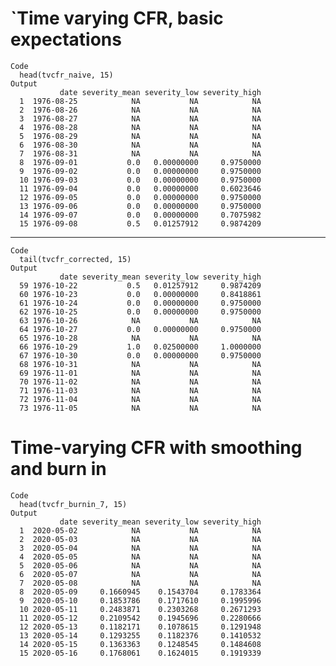 # `Time varying CFR, basic expectations

    Code
      head(tvcfr_naive, 15)
    Output
               date severity_mean severity_low severity_high
      1  1976-08-25            NA           NA            NA
      2  1976-08-26            NA           NA            NA
      3  1976-08-27            NA           NA            NA
      4  1976-08-28            NA           NA            NA
      5  1976-08-29            NA           NA            NA
      6  1976-08-30            NA           NA            NA
      7  1976-08-31            NA           NA            NA
      8  1976-09-01           0.0   0.00000000     0.9750000
      9  1976-09-02           0.0   0.00000000     0.9750000
      10 1976-09-03           0.0   0.00000000     0.9750000
      11 1976-09-04           0.0   0.00000000     0.6023646
      12 1976-09-05           0.0   0.00000000     0.9750000
      13 1976-09-06           0.0   0.00000000     0.9750000
      14 1976-09-07           0.0   0.00000000     0.7075982
      15 1976-09-08           0.5   0.01257912     0.9874209

---

    Code
      tail(tvcfr_corrected, 15)
    Output
               date severity_mean severity_low severity_high
      59 1976-10-22           0.5   0.01257912     0.9874209
      60 1976-10-23           0.0   0.00000000     0.8418861
      61 1976-10-24           0.0   0.00000000     0.9750000
      62 1976-10-25           0.0   0.00000000     0.9750000
      63 1976-10-26            NA           NA            NA
      64 1976-10-27           0.0   0.00000000     0.9750000
      65 1976-10-28            NA           NA            NA
      66 1976-10-29           1.0   0.02500000     1.0000000
      67 1976-10-30           0.0   0.00000000     0.9750000
      68 1976-10-31            NA           NA            NA
      69 1976-11-01            NA           NA            NA
      70 1976-11-02            NA           NA            NA
      71 1976-11-03            NA           NA            NA
      72 1976-11-04            NA           NA            NA
      73 1976-11-05            NA           NA            NA

# Time-varying CFR with smoothing and burn in

    Code
      head(tvcfr_burnin_7, 15)
    Output
               date severity_mean severity_low severity_high
      1  2020-05-02            NA           NA            NA
      2  2020-05-03            NA           NA            NA
      3  2020-05-04            NA           NA            NA
      4  2020-05-05            NA           NA            NA
      5  2020-05-06            NA           NA            NA
      6  2020-05-07            NA           NA            NA
      7  2020-05-08            NA           NA            NA
      8  2020-05-09     0.1660945    0.1543704     0.1783364
      9  2020-05-10     0.1853786    0.1717610     0.1995996
      10 2020-05-11     0.2483871    0.2303268     0.2671293
      11 2020-05-12     0.2109542    0.1945696     0.2280666
      12 2020-05-13     0.1182171    0.1078615     0.1291948
      13 2020-05-14     0.1293255    0.1182376     0.1410532
      14 2020-05-15     0.1363363    0.1248545     0.1484608
      15 2020-05-16     0.1768061    0.1624015     0.1919339

